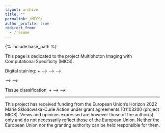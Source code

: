 ```yaml
---
layout: archive
title: ""
permalink: /MICS/
author_profile: true
redirect_from:
  - /resume
---
```


{% include base_path %}

This page is dedicated to the project Multiphoton Imaging with Computational Specificity (MICS).

Digital staining: 
<i class="fa-solid fa-bacteria fa-2xl"></i> + <i class="fa-solid fa-flask-vial fa-2xl"></i> --> <i class="fa-solid fa-bacteria fa-2xl" style="color: #00ff00;"></i> --> <i class="fa-solid fa-microscope fa-2xl"></i> --> <i class="fa-solid fa-user-doctor fa-2xl"></i> 

<i class="fa-solid fa-bacteria fa-2xl"></i> --> <i class="fa-solid fa-microscope fa-2xl"></i> --> <i class="fa-solid fa-microchip fa-2xl"></i> 

Tissue classification:
<i class="fa-solid fa-bacteria fa-2xl"></i> + <i class="fa-solid fa-flask-vial fa-2xl"></i>--> <i class="fa-solid fa-microscope fa-2xl"></i> --> <i class="fa-solid fa-user-doctor fa-2xl"></i> 



________________________
This project has received funding from the European Union’s Horizon 2022 Marie Skłodowska-Curie Action under grant agreements 101103200 (project MICS). Views and opinions expressed are however those of the author(s) only
and do not necessarily reflect those of the European Union. Neither
the European Union nor the granting authority can be held responsible for them.
